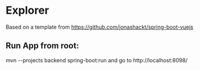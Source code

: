 # Explorer

Based on a template from https://github.com/jonashackt/spring-boot-vuejs

## Run App from root:

mvn --projects backend spring-boot:run
and go to http://localhost:8098/ 
